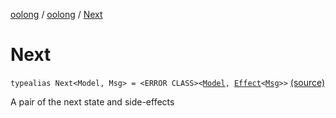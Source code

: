 [oolong](../index.md) / [oolong](index.md) / [Next](./-next.md)

# Next

`typealias Next<Model, Msg> = <ERROR CLASS><`[`Model`](-next.md#Model)`, `[`Effect`](-effect.md)`<`[`Msg`](-next.md#Msg)`>>` [(source)](https://github.com/oolong-kt/oolong/tree/master/oolong/src/commonMain/kotlin/oolong/types.kt#L20)

A pair of the next state and side-effects

